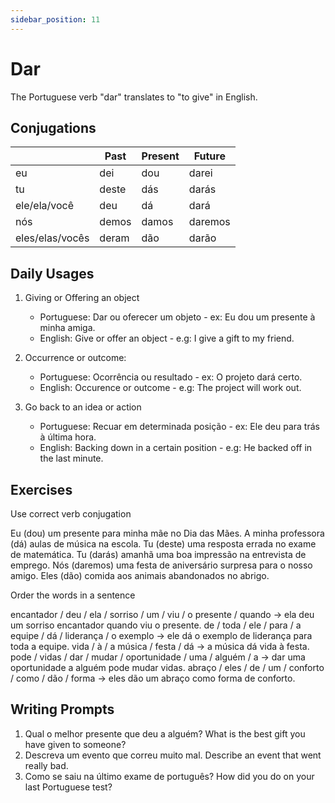 ```yaml
---
sidebar_position: 11
---
```


# Dar

The Portuguese verb "dar" translates to "to give" in English.

## Conjugations

|                 | Past  | Present | Future  |
| --------------- | ----- | ------- | ------- |
| eu              | dei   | dou     | darei   |
| tu              | deste | dás     | darás   |
| ele/ela/você    | deu   | dá      | dará    |
| nós             | demos | damos   | daremos |
| eles/elas/vocês | deram | dão     | darão   |

## Daily Usages

1. Giving or Offering an object

   - Portuguese: Dar ou oferecer um objeto - ex: Eu dou um presente à minha amiga.
   - English: Give or offer an object - e.g: I give a gift to my friend.

2. Occurrence or outcome:

   - Portuguese: Ocorrência ou resultado - ex: O projeto dará certo.
   - English: Occurence or outcome - e.g: The project will work out.

3. Go back to an idea or action

   - Portuguese: Recuar em determinada posição - ex: Ele deu para trás à última hora.
   - English: Backing down in a certain position - e.g: He backed off in the last minute.

## Exercises

Use correct verb conjugation

Eu (dou) um presente para minha mãe no Dia das Mães.
A minha professora (dá) aulas de música na escola.
Tu (deste) uma resposta errada no exame de matemática.
Tu (darás) amanhã uma boa impressão na entrevista de emprego.
Nós (daremos) uma festa de aniversário surpresa para o nosso amigo.
Eles (dão) comida aos animais abandonados no abrigo.

Order the words in a sentence

encantador / deu / ela / sorriso / um / viu / o presente / quando -> ela deu um sorriso encantador quando viu o presente.
de / toda / ele / para / a equipe / dá / liderança / o exemplo -> ele dá o exemplo de liderança para toda a equipe.
vida / à / a música / festa / dá -> a música dá vida à festa.
pode / vidas / dar / mudar / oportunidade / uma / alguém / a -> dar uma oportunidade a alguém pode mudar vidas.
abraço / eles / de / um / conforto / como / dão / forma -> eles dão um abraço como forma de conforto.

## Writing Prompts

1. Qual o melhor presente que deu a alguém? What is the best gift you have given to someone?
2. Descreva um evento que correu muito mal. Describe an event that went really bad.
3. Como se saiu na último exame de português? How did you do on your last Portuguese test?

